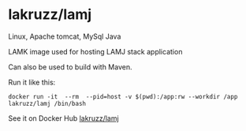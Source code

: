 # lakruzz/lamj

Linux, Apache tomcat, MySql Java

LAMK image used for hosting LAMJ stack application

Can also be used to build with Maven. 

Run it like this:

``` shell
docker run -it  --rm  --pid=host -v $(pwd):/app:rw --workdir /app lakruzz/lamj /bin/bash
```

See it on Docker Hub [lakruzz/lamj](https://hub.docker.com/repository/docker/lakruzz/lamj)